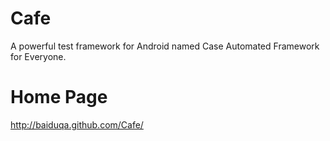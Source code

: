 Cafe
====

A powerful test framework for Android named Case Automated Framework for Everyone.

Home Page
====
http://baiduqa.github.com/Cafe/
